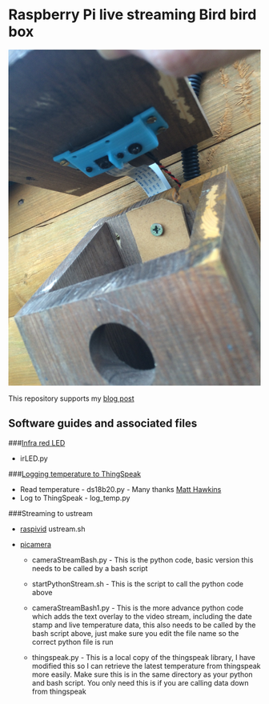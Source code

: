 # Raspberry Pi live streaming Bird bird box

![Bird box](images/birdbox.jpg)

This repository supports my [blog post](http://www.pi-tutorials.co.uk/birdbox)

## Software guides and associated files

###[Infra red LED](http://www.pi-tutorials.co.uk/post/141844642590/raspberry-pi-bird-box)

* irLED.py

###[Logging temperature to ThingSpeak](http://www.pi-tutorials.co.uk/post/142198754939/raspberry-pi-bird-box)

* Read temperature - ds18b20.py - Many thanks [Matt Hawkins](http://raspberrypi-spy.co.uk)
* Log to ThingSpeak - log_temp.py

###Streaming to ustream

* [raspivid](http://www.pi-tutorials.co.uk/post/142702979779/raspberry-pi-bird-box)
ustream.sh
* [picamera](http://www.pi-tutorials.co.uk/post/143079533229/raspberry-pi-bird-box)

    * cameraStreamBash.py - This is the python code, basic version this needs to be called by a bash script

    * startPythonStream.sh - This is the script to call the python code above

    * cameraStreamBash1.py - This is the more advance python code which adds the text overlay to the video stream, including the date stamp and live temperature data, this also needs to be called by the bash script above, just make sure you edit the file name so the correct python file is run

    * thingspeak.py - This is a local copy of the thingspeak library, I have modified this so I can retrieve the latest temperature from thingspeak more easily.  Make sure this is in the same directory as your python and bash script.  You only need this is if you are calling data down from thingspeak

